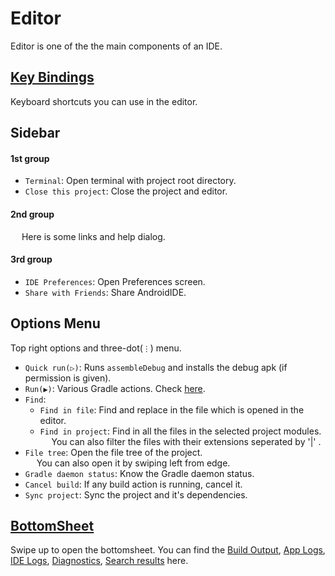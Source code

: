 # Editor
Editor is one of the the main components of an IDE.
<!-- AndroidIDE uses Sora as it's code editor. -->

## [Key Bindings](./key-bindings.md#readme)
Keyboard shortcuts you can use in the editor.

## Sidebar
#### 1st group
- `Terminal`: Open terminal with project root directory.
- `Close this project`: Close the project and editor.
#### 2nd group
&emsp; Here is some links and help dialog.
#### 3rd group
- `IDE Preferences`: Open Preferences screen.
- `Share with Friends`: Share AndroidIDE.

## Options Menu
Top right options and three-dot(`⋮`) menu.
- `Quick run(▷)`: Runs `assembleDebug` and installs the debug apk (if permission is given).
- `Run(▶)`: Various Gradle actions. Check [here](./actions.md#readme).
- `Find`:
    - `Find in file`: Find and replace in the file which is opened in the editor.
    - `Find in project`: Find in all the files in  the selected project modules. <br/>&emsp; You can also filter the files with their extensions seperated by '|' .
- `File tree`: Open the file tree of the project. <br/>&emsp; You     can also open it by swiping left from edge.
- `Gradle daemon status`: Know the Gradle daemon status.
- `Cancel build`: If any build action is running, cancel it.
- `Sync project`: Sync the project and it's dependencies.

## [BottomSheet](bottomsheet.md#readme)
Swipe up to open the bottomsheet. You can find the
[Build Output](./bottomsheet.md#build-output),
[App Logs](./bottomsheet.md#app-logs),
[IDE Logs](./bottomsheet.md#ide-logs),
[Diagnostics](./bottomsheet.md#diagnostics),
[Search results](./bottomsheet.md#search-results) here.
